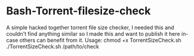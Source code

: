 # Bash-Torrent-filesize-check
A simple hacked together torrent file size checker, I needed this and couldn't find anything similar so I made this and want to publish it here in-case others can benefit from it.
Usage:
chmod +x TorrentSizeCheck.sh
./TorrentSizeCheck.sh /path/to/check
